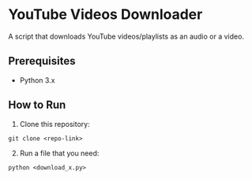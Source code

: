 # YouTube Videos Downloader
A script that downloads YouTube videos/playlists as an audio or a video.

## Prerequisites
- Python 3.x
  
## How to Run

1. Clone this repository:
```
git clone <repo-link>
```
2. Run a file that you need:
```
python <download_x.py>
```
